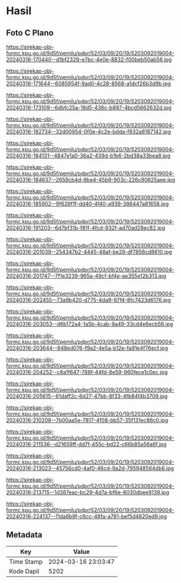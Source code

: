 # Hasil

## Foto C Plano

https://sirekap-obj-formc.kpu.go.id/9d5f/pemilu/pdpr/52/03/09/20/19/5203092019004-20240316-170440--d1bf2329-e7bc-4e0e-8832-f00beb50ab56.jpg

https://sirekap-obj-formc.kpu.go.id/9d5f/pemilu/pdpr/52/03/09/20/19/5203092019004-20240316-171644--6085954f-9ad0-4c28-8568-a1dcf26b3d9b.jpg

https://sirekap-obj-formc.kpu.go.id/9d5f/pemilu/pdpr/52/03/09/20/19/5203092019004-20240316-173109--6dbfc25a-18d5-436c-b897-4bcd5662632d.jpg

https://sirekap-obj-formc.kpu.go.id/9d5f/pemilu/pdpr/52/03/09/20/19/5203092019004-20240316-182734--32d00954-0f0e-4c2e-bdda-f832a8187142.jpg

https://sirekap-obj-formc.kpu.go.id/9d5f/pemilu/pdpr/52/03/09/20/19/5203092019004-20240316-184131--4847e1a0-36a2-439d-b1b6-2bd38a33bea8.jpg

https://sirekap-obj-formc.kpu.go.id/9d5f/pemilu/pdpr/52/03/09/20/19/5203092019004-20240316-184637--2659cb4d-9be4-45b9-903c-226c80625aee.jpg

https://sirekap-obj-formc.kpu.go.id/9d5f/pemilu/pdpr/52/03/09/20/19/5203092019004-20240316-185902--9f626f1f-dd40-4f40-a939-386447a81658.jpg

https://sirekap-obj-formc.kpu.go.id/9d5f/pemilu/pdpr/52/03/09/20/19/5203092019004-20240316-191203--6d7bf31b-f81f-4fcd-932f-ad70ad28ec82.jpg

https://sirekap-obj-formc.kpu.go.id/9d5f/pemilu/pdpr/52/03/09/20/19/5203092019004-20240316-201039--254347b2-4445-48af-be28-df7856cd8610.jpg

https://sirekap-obj-formc.kpu.go.id/9d5f/pemilu/pdpr/52/03/09/20/19/5203092019004-20240316-201747--7f1e3239-965a-49cf-bf4e-ae355e12b313.jpg

https://sirekap-obj-formc.kpu.go.id/9d5f/pemilu/pdpr/52/03/09/20/19/5203092019004-20240316-202455--73a9b420-d775-4da9-97f4-8fc7423d6176.jpg

https://sirekap-obj-formc.kpu.go.id/9d5f/pemilu/pdpr/52/03/09/20/19/5203092019004-20240316-203053--d6b172a4-1a5b-4cab-9a49-33cd4e6ecb56.jpg

https://sirekap-obj-formc.kpu.go.id/9d5f/pemilu/pdpr/52/03/09/20/19/5203092019004-20240316-203644--848ed076-f9a2-4e5a-b12e-fa91e4f76ecf.jpg

https://sirekap-obj-formc.kpu.go.id/9d5f/pemilu/pdpr/52/03/09/20/19/5203092019004-20240316-204252--c8a1f647-788f-44fd-8e59-960fece1c0ec.jpg

https://sirekap-obj-formc.kpu.go.id/9d5f/pemilu/pdpr/52/03/09/20/19/5203092019004-20240316-205615--61daff2c-6d27-47bb-8f33-4fb84f4b3709.jpg

https://sirekap-obj-formc.kpu.go.id/9d5f/pemilu/pdpr/52/03/09/20/19/5203092019004-20240316-210208--7b00aa5e-7817-4f08-bb57-35f131ec86c0.jpg

https://sirekap-obj-formc.kpu.go.id/9d5f/pemilu/pdpr/52/03/09/20/19/5203092019004-20240316-211536--d21659ff-dd7f-455c-bd22-c66b85a56a6f.jpg

https://sirekap-obj-formc.kpu.go.id/9d5f/pemilu/pdpr/52/03/09/20/19/5203092019004-20240316-213023--45756cd0-4af0-46cd-9a2d-795948564db6.jpg

https://sirekap-obj-formc.kpu.go.id/9d5f/pemilu/pdpr/52/03/09/20/19/5203092019004-20240316-213715--1d387eac-bc29-4d7a-bf6e-8030dbee9139.jpg

https://sirekap-obj-formc.kpu.go.id/9d5f/pemilu/pdpr/52/03/09/20/19/5203092019004-20240316-224137--11da6b9f-c6cc-48fa-a781-bef5d4820ed9.jpg


## Metadata

| Key        | Value               |
| ---------- | ------------------- |
| Time Stamp | 2024-03-16 23:03:47 |
| Kode Dapil | 5202                |



